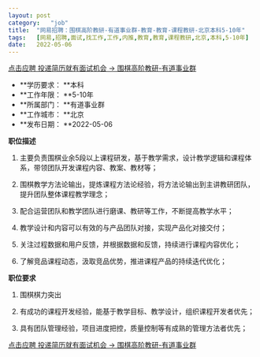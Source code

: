 ```yaml
---
layout:	post
category:	"job"
title:	"网易招聘：围棋高阶教研-有道事业群-教育-教育-课程教研-北京本科5-10年"
tags:	[网易,招聘,面试,找工作,工作,内推,教育,教育,课程教研,北京,本科,5-10年]
date:	2022-05-06
---
```


[点击应聘 投递简历就有面试机会 ->  围棋高阶教研-有道事业群](http://mobile.bole.netease.com/bole/boleDetail?id=33747&employeeId=346f03c3cda5f04c&key=all)



- **学历要求： **本科
- **工作年限： **5-10年
- **所属部门： **有道事业群
- **工作城市： **北京
- **发布日期： **2022-05-06



**职位描述**

1. 主要负责围棋业余5段以上课程研发，基于教学需求，设计教学逻辑和课程体系，带领团队开发课程内容、教案、教材等；

2. 围棋教学方法论输出，提炼课程方法论经验，将方法论输出到主讲教研团队，提升团队整体课程教学理念；

3. 配合运营团队和教学团队进行磨课、教研等工作，不断提高教学水平；

4. 教学设计和内容可以有效的与产品团队对接，实现产品化对接交付；

5. 关注过程数据和用户反馈，并根据数据和反馈，持续进行课程内容优化；

6. 了解竞品课程动态，汲取竞品优势，推进课程产品的持续迭代优化；





**职位要求**

1. 围棋棋力突出

2. 有成功的课程开发经验，能基于教学目标、教学设计，组织课程开发者优先；

3. 具有团队管理经验，项目进度把控，质量控制等有成熟的管理方法者优先；



[点击应聘 投递简历就有面试机会 ->  围棋高阶教研-有道事业群](http://mobile.bole.netease.com/bole/boleDetail?id=33747&employeeId=346f03c3cda5f04c&key=all)